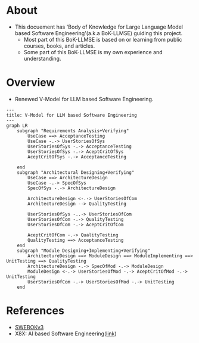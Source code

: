 # About

* This docuement has 'Body of Knowledge for Large Language Model based Software Engineering'(a.k.a BoK-LLMSE) guiding this project.
  * Most part of this BoK-LLMSE is based on or learning from public courses, books, and articles.
  * Some part of this BoK-LLMSE is my own experience and understanding.

# Overview

* Renewed V-Model for LLM based Software Engineering.

```mermaid
---
title: V-Model for LLM based Software Engineering
---
graph LR
    subgraph "Requirements Analysis+Verifying"
        UseCase ==> AcceptanceTesting
        UseCase -.-> UserStoriesOfSys
        UserStoriesOfSys -.-> AcceptanceTesting
        UserStoriesOfSys -.-> AceptCritOfSys
        AceptCritOfSys -.-> AcceptanceTesting
        
    end
    subgraph "Architectural Designing+Verifying"
        UseCase ==> ArchitectureDesign
        UseCase -.-> SpecOfSys
        SpecOfSys -.-> ArchitectureDesign

        ArchitectureDesign <-.-> UserStoriesOfCom
        ArchitectureDesign --> QualityTesting
        
        UserStoriesOfSys -..-> UserStoriesOfCom
        UserStoriesOfCom -.-> QualityTesting
        UserStoriesOfCom -.-> AceptCritOfCom

        AceptCritOfCom -.-> QualityTesting
        QualityTesting ==> AcceptanceTesting
    end
    subgraph "Module Designing+Implementing+Verifying"
        ArchitectureDesign ==> ModuleDesign ==> ModuleImplementing ==> UnitTesting ==> QualityTesting
        ArchitectureDesign -.-> SpecOfMod -.-> ModuleDesign
        ModuleDesign <-.-> UserStoriesOfMod -.-> AceptCritOfMod -.-> UnitTesting
        UserStoriesOfCom -.-> UserStoriesOfMod -.-> UnitTesting 
    end
```

# References

* [SWEBOKv3](https://www.computer.org/education/bodies-of-knowledge/software-engineering)
* X8X: AI based Software Engineering([link](https://time.geekbang.org/column/intro/100755401?tab=intro))